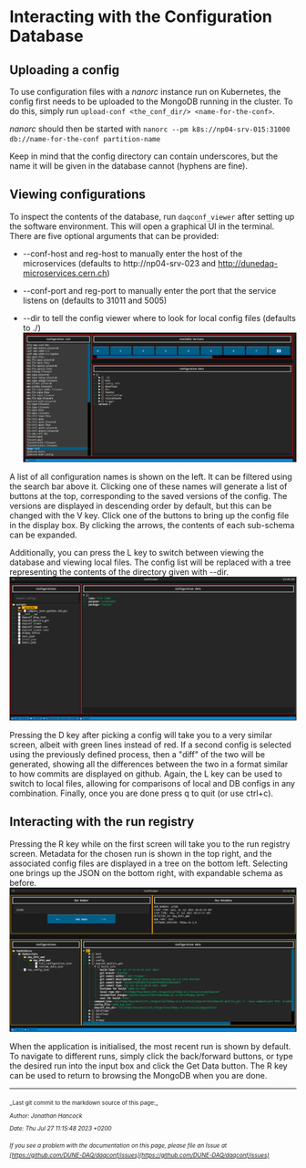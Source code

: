 # Interacting with the Configuration Database

## Uploading a config
To use configuration files with a _nanorc_ instance run on Kubernetes, the config first needs to be uploaded to the MongoDB running in the cluster.
To do this, simply run `upload-conf <the_conf_dir/> <name-for-the-conf>`.

_nanorc_ should then be started with `nanorc --pm k8s://np04-srv-015:31000 db://name-for-the-conf partition-name`

Keep in mind that the config directory can contain underscores, but the name it will be given in the database cannot (hyphens are fine).

## Viewing configurations
To inspect the contents of the database, run `daqconf_viewer` after setting up the software environment. This will open a graphical UI in the terminal. There are five optional arguments that can be provided:

* --conf-host and reg-host to manually enter the host of the microservices (defaults to http://np04-srv-023 and http://dunedaq-microservices.cern.ch)

* --conf-port and reg-port to manually enter the port that the service listens on (defaults to 31011 and 5005)

* --dir to tell the config viewer where to look for local config files (defaults to ./)
![Config Viewer](ConfViewerScreenshot.png)

A list of all configuration names is shown on the left. It can be filtered using the search bar above it. 
Clicking one of these names will generate a list of buttons at the top, corresponding to the saved versions of the config.
The versions are displayed in descending order by default, but this can be changed with the V key.
Click one of the buttons to bring up the config file in the display box. By clicking the arrows, the contents of each sub-schema can be expanded.

Additionally, you can press the L key to switch between viewing the database and viewing local files. The config list will be replaced with a tree representing the contents of the directory given with --dir.
![Local Configs](ConfViewerLocalScreenshot.png)

Pressing the D key after picking a config will take you to a very similar screen, albeit with green lines instead of red. 
If a second config is selected using the previously defined process, then a "diff" of the two will be generated, showing all the 
differences between the two in a format similar to how commits are displayed on github.
Again, the L key can be used to switch to local files, allowing for comparisons of local and DB configs in any combination.
Finally, once you are done press q to quit (or use ctrl+c).

## Interacting with the run registry
Pressing the R key while on the first screen will take you to the run registry screen. Metadata for the chosen run is shown in the top right, and the associated config files are displayed in a tree on the bottom left. Selecting one brings up the JSON on the bottom right, with expandable schema as before.
![Run Reg Viewer](RunRegScreenshot.png)

When the application is initialised, the most recent run is shown by default. To navigate to different runs, simply click the back/forward buttons, or type the desired run into the input box and click the Get Data button. The R key can be used to return to browsing the MongoDB when you are done.


-----

<font size="1">
_Last git commit to the markdown source of this page:_


_Author: Jonathan Hancock_

_Date: Thu Jul 27 11:15:48 2023 +0200_

_If you see a problem with the documentation on this page, please file an Issue at [https://github.com/DUNE-DAQ/daqconf/issues](https://github.com/DUNE-DAQ/daqconf/issues)_
</font>

